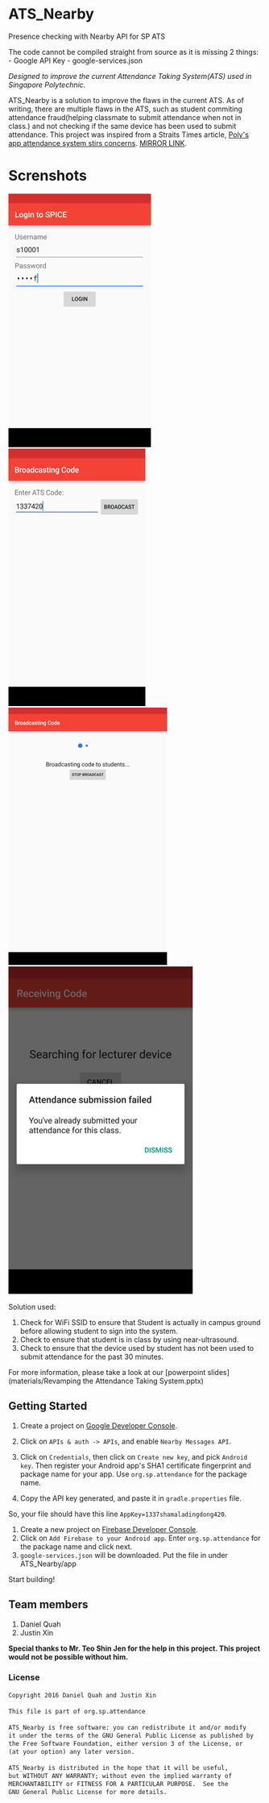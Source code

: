 # ATS_Nearby
Presence checking with Nearby API for SP ATS

The code cannot be compiled straight from source as it is missing 2 things: - Google API Key
																			- google-services.json

*Designed to improve the current Attendance Taking System(ATS) used in Singapore Polytechnic.*

ATS_Nearby is a solution to improve the flaws in the current ATS. As of writing, there are multiple flaws in the ATS, such as student commiting attendance fraud(helping classmate to submit attendance when not in class.) and
not checking if the same device has been used to submit attendance. This project was inspired from a Straits Times
article, [Poly's app attendance system stirs concerns](http://www.straitstimes.com/singapore/education/polys-app-attendance-system-stirs-concerns). [MIRROR LINK](https://web.archive.org/web/20160730032416/http://www.straitstimes.com/singapore/education/polys-app-attendance-system-stirs-concerns).



# Screnshots
<img src="materials/Picture1.png" />
<img src="materials/Picture2.png" />
<img src="materials/Picture3.png" />
<img src="materials/Picture4.png" />


Solution used:

1. Check for WiFi SSID to ensure that Student is actually in campus ground before allowing student to sign into the system.
1. Check to ensure that student is in class by using near-ultrasound.
1. Check to ensure that the device used by student has not been used to submit attendance for the past 30 minutes. 

For more information, please take a look at our [powerpoint slides](materials/Revamping the Attendance Taking System.pptx)
	
Getting Started
---------------

1. Create a project on
[Google Developer Console](https://console.developers.google.com/). 

1. Click on `APIs & auth -> APIs`, and enable `Nearby Messages API`.

1. Click on `Credentials`, then click on `Create new key`, and pick
`Android key`. Then register your Android app's SHA1 certificate
fingerprint and package name for your app. Use
`org.sp.attendance`
for the package name.

1. Copy the API key generated, and paste it in `gradle.properties` file.

So, your file should have this line `AppKey=1337shamaladingdong420`.

1. Create a new project on [Firebase Developer Console](https://console.firebase.google.com/).
1. Click on `Add Firebase to your Android app`. Enter `org.sp.attendance` for the package name and click next.
1. `google-services.json` will be downloaded. Put the file in under ATS_Nearby/app

Start building!


Team members
------------
1. Daniel Quah
1. Justin Xin

**Special thanks to Mr. Teo Shin Jen for the help in this project. This project would not be possible without him.**


### License
```
Copyright 2016 Daniel Quah and Justin Xin

This file is part of org.sp.attendance
 
ATS_Nearby is free software: you can redistribute it and/or modify
it under the terms of the GNU General Public License as published by
the Free Software Foundation, either version 3 of the License, or
(at your option) any later version.
 
ATS_Nearby is distributed in the hope that it will be useful,
but WITHOUT ANY WARRANTY; without even the implied warranty of
MERCHANTABILITY or FITNESS FOR A PARTICULAR PURPOSE.  See the
GNU General Public License for more details.

```